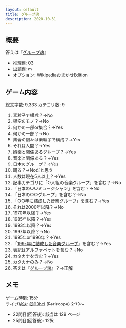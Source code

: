 ```yaml
---
layout: default
title: グループ魂
description: 2020-10-31
---
```


## 概要

答えは『[グループ魂](https://ja.wikipedia.org/wiki/%E3%82%B0%E3%83%AB%E3%83%BC%E3%83%97%E9%AD%82)』

- 推理側: 03
- 出題側: m
- オプション: WikipediaおまかせEdition

## ゲーム内容

総文字数: 9,333
カテゴリ数: 9

1. 素粒子で構成？→No
2. 架空のモノ？→No
3. 何かの一部or集合？→Yes
4. 何かの一部？→No
5. 集合の個々は素粒子で構成？→Yes
6. それは人間？→Yes
7. 娯楽と関係あるグループ？→Yes
8. 音楽と関係ある？→Yes
9. 日本のグループ？→Yes
10. 踊る？→Noだと思う
11. 人数は現在5人以上？→Yes
12. 記事カテゴリに「○人組の音楽グループ」を含む？→No
13. 「日本の○○ミュージシャン」を含む？→No
14. 「日本の○○グループ」を含む？→No
15. 「○○年に結成した音楽グループ」を含む？→Yes
16. それは2000年以降？→No
17. 1970年以降？→Yes
18. 1985年以降？→Yes
19. 1993年以降？→Yes
20. 1997年以降？→No
21. 1995年or1996年？→Yes
22. 「[1995年に結成した音楽グループ](https://ja.wikipedia.org/wiki/Category:1995%E5%B9%B4%E3%81%AB%E7%B5%90%E6%88%90%E3%81%97%E3%81%9F%E9%9F%B3%E6%A5%BD%E3%82%B0%E3%83%AB%E3%83%BC%E3%83%97)」を含む？→Yes
23. 表記はアルファベットを含む？→No
24. カタカナを含む？→Yes
25. カタカナのみ？→No
26. 答えは『[グループ魂](https://ja.wikipedia.org/wiki/%E3%82%B0%E3%83%AB%E3%83%BC%E3%83%97%E9%AD%82)』？→正解

## メモ

ゲーム時間: 15分  
ライブ放送: [@03hcl](https://www.periscope.tv/03hcl/1RDxlrzMrVrGL?t=2m33s) (Periscope) 2:33～

- 22問目(回答後): 該当は 129 ページ
- 25問目(回答後): 12択

